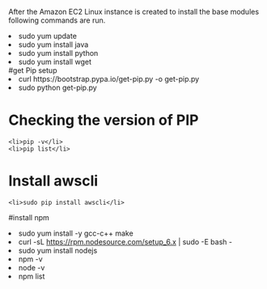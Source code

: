<p>
After the Amazon EC2 Linux instance is created to install the base modules following commands are run. 	
	<li>sudo yum update</li>
	<li>sudo yum install java</li>
	<li>sudo yum install python</li>
	<li>sudo yum install wget</li>
#get Pip setup 
	<li>curl https://bootstrap.pypa.io/get-pip.py -o get-pip.py</li>
	<li>sudo python get-pip.py</li>

# Checking the version of PIP
	<li>pip -v</li>
	<li>pip list</li>
# Install awscli
	<li>sudo pip install awscli</li>
#install npm
	<li>sudo yum install -y gcc-c++ make</li>
	<li>curl -sL https://rpm.nodesource.com/setup_6.x | sudo -E bash -</li>
	<li>sudo yum install nodejs</li>
	<li>npm -v</li>
	<li>node -v</li>
	<li>npm list</li>
</p>
